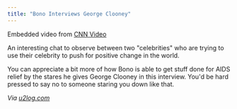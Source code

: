 ```yaml
---
title: "Bono Interviews George Clooney"
---
```

<p><script src="http://i.cdn.turner.com/cnn/.element/js/2.0/video/evp/module.js?loc=dom&vid=/video/showbiz/2009/04/30/clooney.bono.interview.long.cnn" type="text/javascript"></script><noscript>Embedded video from <a href="http://www.cnn.com/video">CNN Video</a></noscript></p>
<p>An interesting chat to observe between two "celebrities" who are trying to use their celebrity to push for positive change in the world.</p>
<p>You can appreciate a bit more of how Bono is able to get stuff done for AIDS relief by the stares he gives George Clooney in this interview.  You'd be hard pressed to say no to someone staring you down like that.</p>
<p><em>Via <a href="http://u2log.com/2009/05/02/bono-interviews-george-clooney/">u2log.com</a></em></p>
